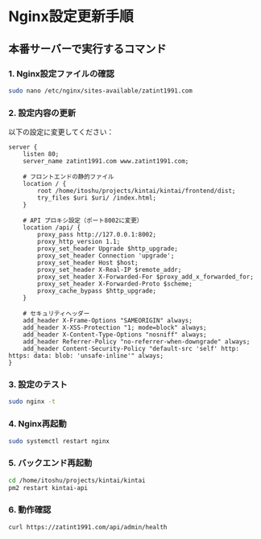 # Nginx設定更新手順

## 本番サーバーで実行するコマンド

### 1. Nginx設定ファイルの確認
```bash
sudo nano /etc/nginx/sites-available/zatint1991.com
```

### 2. 設定内容の更新
以下の設定に変更してください：

```nginx
server {
    listen 80;
    server_name zatint1991.com www.zatint1991.com;

    # フロントエンドの静的ファイル
    location / {
        root /home/itoshu/projects/kintai/kintai/frontend/dist;
        try_files $uri $uri/ /index.html;
    }

    # API プロキシ設定（ポート8002に変更）
    location /api/ {
        proxy_pass http://127.0.0.1:8002;
        proxy_http_version 1.1;
        proxy_set_header Upgrade $http_upgrade;
        proxy_set_header Connection 'upgrade';
        proxy_set_header Host $host;
        proxy_set_header X-Real-IP $remote_addr;
        proxy_set_header X-Forwarded-For $proxy_add_x_forwarded_for;
        proxy_set_header X-Forwarded-Proto $scheme;
        proxy_cache_bypass $http_upgrade;
    }

    # セキュリティヘッダー
    add_header X-Frame-Options "SAMEORIGIN" always;
    add_header X-XSS-Protection "1; mode=block" always;
    add_header X-Content-Type-Options "nosniff" always;
    add_header Referrer-Policy "no-referrer-when-downgrade" always;
    add_header Content-Security-Policy "default-src 'self' http: https: data: blob: 'unsafe-inline'" always;
}
```

### 3. 設定のテスト
```bash
sudo nginx -t
```

### 4. Nginx再起動
```bash
sudo systemctl restart nginx
```

### 5. バックエンド再起動
```bash
cd /home/itoshu/projects/kintai/kintai
pm2 restart kintai-api
```

### 6. 動作確認
```bash
curl https://zatint1991.com/api/admin/health
```
